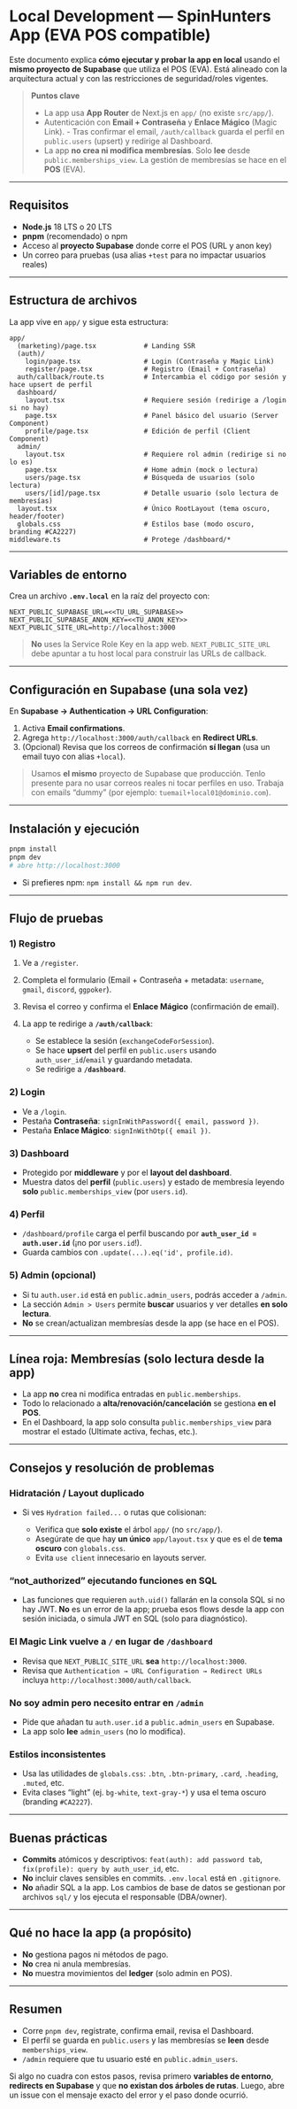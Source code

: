 
# Local Development — SpinHunters App (EVA POS compatible)

Este documento explica **cómo ejecutar y probar la app en local** usando el **mismo proyecto de Supabase** que utiliza el POS (EVA). Está alineado con la arquitectura actual y con las restricciones de seguridad/roles vigentes.

> **Puntos clave**
>
> * La app usa **App Router** de Next.js en `app/` (no existe `src/app/`).
> * Autenticación con **Email + Contraseña** y **Enlace Mágico** (Magic Link).
>   \- Tras confirmar el email, `/auth/callback` guarda el perfil en `public.users` (upsert) y redirige al Dashboard.
> * La app **no crea ni modifica membresías**. Solo **lee** desde `public.memberships_view`.
>   La gestión de membresías se hace en el **POS** (EVA).

---

## Requisitos

* **Node.js** 18 LTS o 20 LTS
* **pnpm** (recomendado) o npm
* Acceso al **proyecto Supabase** donde corre el POS (URL y anon key)
* Un correo para pruebas (usa alias `+test` para no impactar usuarios reales)

---

## Estructura de archivos

La app vive en `app/` y sigue esta estructura:

```
app/
  (marketing)/page.tsx            # Landing SSR
  (auth)/
    login/page.tsx                # Login (Contraseña y Magic Link)
    register/page.tsx             # Registro (Email + Contraseña)
  auth/callback/route.ts          # Intercambia el código por sesión y hace upsert de perfil
  dashboard/
    layout.tsx                    # Requiere sesión (redirige a /login si no hay)
    page.tsx                      # Panel básico del usuario (Server Component)
    profile/page.tsx              # Edición de perfil (Client Component)
  admin/
    layout.tsx                    # Requiere rol admin (redirige si no lo es)
    page.tsx                      # Home admin (mock o lectura)
    users/page.tsx                # Búsqueda de usuarios (solo lectura)
    users/[id]/page.tsx           # Detalle usuario (solo lectura de membresías)
  layout.tsx                      # Único RootLayout (tema oscuro, header/footer)
  globals.css                     # Estilos base (modo oscuro, branding #CA2227)
middleware.ts                     # Protege /dashboard/*
```

---

## Variables de entorno

Crea un archivo **`.env.local`** en la raíz del proyecto con:

```
NEXT_PUBLIC_SUPABASE_URL=<<TU_URL_SUPABASE>>
NEXT_PUBLIC_SUPABASE_ANON_KEY=<<TU_ANON_KEY>>
NEXT_PUBLIC_SITE_URL=http://localhost:3000
```

> **No** uses la Service Role Key en la app web.
> `NEXT_PUBLIC_SITE_URL` debe apuntar a tu host local para construir las URLs de callback.

---

## Configuración en Supabase (una sola vez)

En **Supabase → Authentication → URL Configuration**:

1. Activa **Email confirmations**.
2. Agrega `http://localhost:3000/auth/callback` en **Redirect URLs**.
3. (Opcional) Revisa que los correos de confirmación **sí llegan** (usa un email tuyo con alias `+local`).

> Usamos **el mismo** proyecto de Supabase que producción. Tenlo presente para no usar correos reales ni tocar perfiles en uso. Trabaja con emails “dummy” (por ejemplo: `tuemail+local01@dominio.com`).

---

## Instalación y ejecución

```bash
pnpm install
pnpm dev
# abre http://localhost:3000
```

* Si prefieres npm: `npm install && npm run dev`.

---

## Flujo de pruebas

### 1) Registro

1. Ve a `/register`.
2. Completa el formulario (Email + Contraseña + metadata: `username`, `gmail`, `discord`, `ggpoker`).
3. Revisa el correo y confirma el **Enlace Mágico** (confirmación de email).
4. La app te redirige a **`/auth/callback`**:

   * Se establece la sesión (`exchangeCodeForSession`).
   * Se hace **upsert** del perfil en `public.users` usando `auth_user_id`/`email` y guardando metadata.
   * Se redirige a **`/dashboard`**.

### 2) Login

* Ve a `/login`.
* Pestaña **Contraseña**: `signInWithPassword({ email, password })`.
* Pestaña **Enlace Mágico**: `signInWithOtp({ email })`.

### 3) Dashboard

* Protegido por **middleware** y por el **layout del dashboard**.
* Muestra datos del **perfil** (`public.users`) y estado de membresía leyendo **solo** `public.memberships_view` (por `users.id`).

### 4) Perfil

* `/dashboard/profile` carga el perfil buscando por **`auth_user_id = auth.user.id`** (¡no por `users.id`!).
* Guarda cambios con `.update(...).eq('id', profile.id)`.

### 5) Admin (opcional)

* Si tu `auth.user.id` está en `public.admin_users`, podrás acceder a `/admin`.
* La sección `Admin > Users` permite **buscar** usuarios y ver detalles **en solo lectura**.
* **No** se crean/actualizan membresías desde la app (se hace en el POS).

---

## Línea roja: Membresías (solo lectura desde la app)

* La app **no** crea ni modifica entradas en `public.memberships`.
* Todo lo relacionado a **alta/renovación/cancelación** se gestiona **en el POS**.
* En el Dashboard, la app solo consulta `public.memberships_view` para mostrar el estado (Ultimate activa, fechas, etc.).

---

## Consejos y resolución de problemas

### Hidratación / Layout duplicado

* Si ves `Hydration failed...` o rutas que colisionan:

  * Verifica que **solo existe** el árbol `app/` (no `src/app/`).
  * Asegúrate de que hay **un único** `app/layout.tsx` y que es el de **tema oscuro** con `globals.css`.
  * Evita `use client` innecesario en layouts server.

### “not\_authorized” ejecutando funciones en SQL

* Las funciones que requieren `auth.uid()` fallarán en la consola SQL si no hay JWT.
  **No** es un error de la app; prueba esos flows desde la app con sesión iniciada, o simula JWT en SQL (solo para diagnóstico).

### El Magic Link vuelve a `/` en lugar de `/dashboard`

* Revisa que `NEXT_PUBLIC_SITE_URL` **sea** `http://localhost:3000`.
* Revisa que `Authentication → URL Configuration → Redirect URLs` incluya `http://localhost:3000/auth/callback`.

### No soy admin pero necesito entrar en `/admin`

* Pide que añadan tu `auth.user.id` a `public.admin_users` en Supabase.
* La app solo **lee** `admin_users` (no lo modifica).

### Estilos inconsistentes

* Usa las utilidades de `globals.css`: `.btn`, `.btn-primary`, `.card`, `.heading`, `.muted`, etc.
* Evita clases “light” (ej. `bg-white`, `text-gray-*`) y usa el tema oscuro (branding `#CA2227`).

---

## Buenas prácticas

* **Commits** atómicos y descriptivos: `feat(auth): add password tab`, `fix(profile): query by auth_user_id`, etc.
* **No** incluir claves sensibles en commits. `.env.local` está en `.gitignore`.
* **No** añadir SQL a la app. Los cambios de base de datos se gestionan por archivos `sql/` y los ejecuta el responsable (DBA/owner).

---

## Qué no hace la app (a propósito)

* **No** gestiona pagos ni métodos de pago.
* **No** crea ni anula membresías.
* **No** muestra movimientos del **ledger** (solo admin en POS).

---

## Resumen

* Corre `pnpm dev`, regístrate, confirma email, revisa el Dashboard.
* El perfil se guarda en `public.users` y las membresías se **leen** desde `memberships_view`.
* `/admin` requiere que tu usuario esté en `public.admin_users`.

Si algo no cuadra con estos pasos, revisa primero **variables de entorno**, **redirects en Supabase** y que **no existan dos árboles de rutas**. Luego, abre un issue con el mensaje exacto del error y el paso donde ocurrió.
